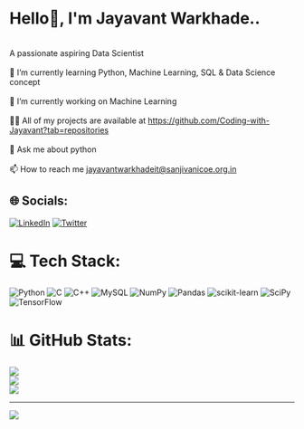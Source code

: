 # Hello👋, I'm Jayavant Warkhade..
<br>A passionate aspiring Data Scientist<br>
<br>🌱 I’m currently learning Python, Machine Learning, SQL & Data Science concept<br>
<br>🔭 I’m currently working on Machine Learning<br>
<br>👨‍💻 All of my projects are available at https://github.com/Coding-with-Jayavant?tab=repositories<br>
<br>💬 Ask me about python<br>
<br>📫 How to reach me jayavantwarkhadeit@sanjivanicoe.org.in


## 🌐 Socials:
[![LinkedIn](https://img.shields.io/badge/LinkedIn-%230077B5.svg?logo=linkedin&logoColor=white)](https://linkedin.com/in/https://www.linkedin.com/in/jayavant-warkhade-b7bb33224/) [![Twitter](https://img.shields.io/badge/Twitter-%231DA1F2.svg?logo=Twitter&logoColor=white)](https://twitter.com/https://twitter.com/Warkhade7) 

# 💻 Tech Stack:
![Python](https://img.shields.io/badge/python-3670A0?style=for-the-badge&logo=python&logoColor=ffdd54) ![C](https://img.shields.io/badge/c-%2300599C.svg?style=for-the-badge&logo=c&logoColor=white) ![C++](https://img.shields.io/badge/c++-%2300599C.svg?style=for-the-badge&logo=c%2B%2B&logoColor=white) ![MySQL](https://img.shields.io/badge/mysql-%2300f.svg?style=for-the-badge&logo=mysql&logoColor=white) ![NumPy](https://img.shields.io/badge/numpy-%23013243.svg?style=for-the-badge&logo=numpy&logoColor=white) ![Pandas](https://img.shields.io/badge/pandas-%23150458.svg?style=for-the-badge&logo=pandas&logoColor=white) ![scikit-learn](https://img.shields.io/badge/scikit--learn-%23F7931E.svg?style=for-the-badge&logo=scikit-learn&logoColor=white) ![SciPy](https://img.shields.io/badge/SciPy-%230C55A5.svg?style=for-the-badge&logo=scipy&logoColor=%white) ![TensorFlow](https://img.shields.io/badge/TensorFlow-%23FF6F00.svg?style=for-the-badge&logo=TensorFlow&logoColor=white)
# 📊 GitHub Stats:
![](https://github-readme-stats.vercel.app/api?username=Coding-with-Jayavant&theme=dark&hide_border=false&include_all_commits=false&count_private=false)<br/>
![](https://github-readme-streak-stats.herokuapp.com/?user=Coding-with-Jayavant&theme=dark&hide_border=false)<br/>
![](https://github-readme-stats.vercel.app/api/top-langs/?username=Coding-with-Jayavant&theme=dark&hide_border=false&include_all_commits=false&count_private=false&layout=compact)

---
[![](https://visitcount.itsvg.in/api?id=Coding-with-Jayavant&icon=0&color=0)](https://visitcount.itsvg.in)

<!-- Proudly created with GPRM ( https://gprm.itsvg.in ) -->
